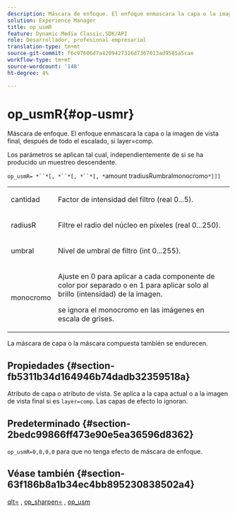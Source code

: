 ```yaml
---
description: Máscara de enfoque. El enfoque enmascara la capa o la imagen de vista final, después de todo el escalado, si layer=comp.
solution: Experience Manager
title: op_usmR
feature: Dynamic Media Classic,SDK/API
role: Desarrollador, profesional empresarial
translation-type: tm+mt
source-git-commit: f6c97606d7a4209427316d7367013ad9585a5cae
workflow-type: tm+mt
source-wordcount: '148'
ht-degree: 4%

---
```



# op_usmR{#op-usmr}

Máscara de enfoque. El enfoque enmascara la capa o la imagen de vista final, después de todo el escalado, si layer=comp.

Los parámetros se aplican tal cual, independientemente de si se ha producido un muestreo descendente.

`op_usmR= *``*[, *``*[, *``*[, *`amount tradiusRumbralmonocromo`*]]]`

<table id="simpletable_0697E3BCB45F41C494D93A6017ADD2BF"> 
 <tr class="strow"> 
  <td class="stentry"> <p><span class="codeph"><span class="varname"> cantidad</span></span> </p></td> 
  <td class="stentry"> <p>Factor de intensidad del filtro (real 0...5). </p></td> 
 </tr> 
 <tr class="strow"> 
  <td class="stentry"> <p><span class="codeph"><span class="varname"> radiusR</span></span> </p></td> 
  <td class="stentry"> <p>Filtre el radio del núcleo en píxeles (real 0...250). </p></td> 
 </tr> 
 <tr class="strow"> 
  <td class="stentry"> <p><span class="codeph"><span class="varname"> umbral</span></span> </p></td> 
  <td class="stentry"> <p>Nivel de umbral de filtro (int 0...255). </p></td> 
 </tr> 
 <tr class="strow"> 
  <td class="stentry"> <p><span class="codeph"><span class="varname"> monocromo</span></span> </p></td> 
  <td class="stentry"> <p>Ajuste en 0 para aplicar a cada componente de color por separado o en 1 para aplicar solo al brillo (intensidad) de la imagen. </p> <p><span class="codeph"> <span class="varname"> </span></span> se ignora el monocromo en las imágenes en escala de grises. </p> </td> 
 </tr> 
</table>

La máscara de capa o la máscara compuesta también se endurecen.

## Propiedades {#section-fb5311b34d164946b74dadb32359518a}

Atributo de capa o atributo de vista. Se aplica a la capa actual o a la imagen de vista final si es `layer=comp`. Las capas de efecto lo ignoran.

## Predeterminado {#section-2bedc99866ff473e90e5ea36596d8362}

`op_usmR=0,0,0,0` para que no tenga efecto de máscara de enfoque.

## Véase también {#section-63f186b8a1b34ec4bb895230838502a4}

[qlt=](../../../../../is-api/http-ref/image-serving-api-ref/c-http-protocol-reference/c-command-reference/r-is-http-qlt.md#reference-f69ed0758c784b0385d979820546d352) ,  [op_sharpen=](../../../../../is-api/http-ref/image-serving-api-ref/c-http-protocol-reference/c-command-reference/r-op-sharpen.md#reference-c32573230c6140f883efdaa201ea8541) ,  [op_usm](../../../../../is-api/http-ref/image-serving-api-ref/c-http-protocol-reference/c-command-reference/r-op-usm.md#reference-51ac75adadfe4346ab60953192d0a1aa)

